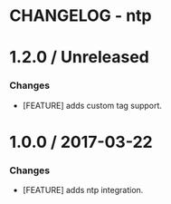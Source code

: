 # CHANGELOG - ntp

1.2.0 / Unreleased
==================

### Changes

* [FEATURE] adds custom tag support.

1.0.0 / 2017-03-22
==================

### Changes

* [FEATURE] adds ntp integration.